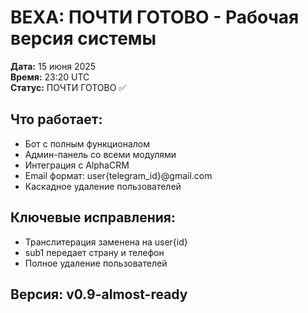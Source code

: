 # ВЕХА: ПОЧТИ ГОТОВО - Рабочая версия системы

**Дата:** 15 июня 2025  
**Время:** 23:20 UTC  
**Статус:** ПОЧТИ ГОТОВО ✅

## Что работает:
- Бот с полным функционалом
- Админ-панель со всеми модулями
- Интеграция с AlphaCRM
- Email формат: user{telegram_id}@gmail.com
- Каскадное удаление пользователей

## Ключевые исправления:
- Транслитерация заменена на user{id}
- sub1 передает страну и телефон
- Полное удаление пользователей

## Версия: v0.9-almost-ready
